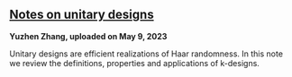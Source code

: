 ## [Notes on unitary designs](../../notes/unitarydesign.pdf)

**Yuzhen Zhang, uploaded on May 9, 2023**

Unitary designs are efficient realizations of Haar randomness. In this note we review the definitions, properties and applications of k-designs. 


